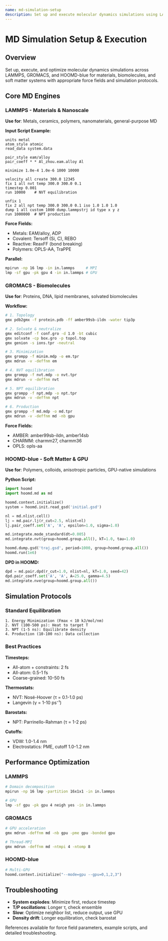 ```yaml
---
name: md-simulation-setup
description: Set up and execute molecular dynamics simulations using LAMMPS (materials, nanoscale), GROMACS (biomolecules), and HOOMD-blue (soft matter). Use when preparing atomistic systems, selecting force fields (AMBER, CHARMM, ReaxFF, EAM), configuring thermostats/barostats, running equilibration/production MD, or optimizing parallel HPC execution.
---
```


# MD Simulation Setup & Execution

## Overview

Set up, execute, and optimize molecular dynamics simulations across LAMMPS, GROMACS, and HOOMD-blue for materials, biomolecules, and soft matter systems with appropriate force fields and simulation protocols.

## Core MD Engines

### LAMMPS - Materials & Nanoscale

**Use for**: Metals, ceramics, polymers, nanomaterials, general-purpose MD

**Input Script Example:**
```lammps
units metal
atom_style atomic
read_data system.data

pair_style eam/alloy
pair_coeff * * Al_zhou.eam.alloy Al

minimize 1.0e-4 1.0e-6 1000 10000

velocity all create 300.0 12345
fix 1 all nvt temp 300.0 300.0 0.1
timestep 0.001
run 10000    # NVT equilibration

unfix 1
fix 2 all npt temp 300.0 300.0 0.1 iso 1.0 1.0 1.0
dump 1 all custom 1000 dump.lammpstrj id type x y z
run 1000000  # NPT production
```

**Force Fields:**
- Metals: EAM/alloy, ADP
- Covalent: Tersoff (Si, C), REBO
- Reactive: ReaxFF (bond breaking)
- Polymers: OPLS-AA, TraPPE

**Parallel:**
```bash
mpirun -np 16 lmp -in in.lammps     # MPI
lmp -sf gpu -pk gpu 4 -in in.lammps # GPU
```

### GROMACS - Biomolecules

**Use for**: Proteins, DNA, lipid membranes, solvated biomolecules

**Workflow:**
```bash
# 1. Topology
gmx pdb2gmx -f protein.pdb -ff amber99sb-ildn -water tip3p

# 2. Solvate & neutralize
gmx editconf -f conf.gro -d 1.0 -bt cubic
gmx solvate -cp box.gro -p topol.top
gmx genion -s ions.tpr -neutral

# 3. Minimization
gmx grompp -f minim.mdp -o em.tpr
gmx mdrun -v -deffnm em

# 4. NVT equilibration
gmx grompp -f nvt.mdp -o nvt.tpr
gmx mdrun -v -deffnm nvt

# 5. NPT equilibration
gmx grompp -f npt.mdp -o npt.tpr
gmx mdrun -v -deffnm npt

# 6. Production
gmx grompp -f md.mdp -o md.tpr
gmx mdrun -v -deffnm md -nb gpu
```

**Force Fields:**
- AMBER: amber99sb-ildn, amber14sb
- CHARMM: charmm27, charmm36
- OPLS: opls-aa

### HOOMD-blue - Soft Matter & GPU

**Use for**: Polymers, colloids, anisotropic particles, GPU-native simulations

**Python Script:**
```python
import hoomd
import hoomd.md as md

hoomd.context.initialize()
system = hoomd.init.read_gsd('initial.gsd')

nl = md.nlist.cell()
lj = md.pair.lj(r_cut=2.5, nlist=nl)
lj.pair_coeff.set('A', 'A', epsilon=1.0, sigma=1.0)

md.integrate.mode_standard(dt=0.005)
md.integrate.nvt(group=hoomd.group.all(), kT=1.0, tau=1.0)

hoomd.dump.gsd('traj.gsd', period=1000, group=hoomd.group.all())
hoomd.run(1e6)
```

**DPD in HOOMD:**
```python
dpd = md.pair.dpd(r_cut=1.0, nlist=nl, kT=1.0, seed=42)
dpd.pair_coeff.set('A', 'A', A=25.0, gamma=4.5)
md.integrate.nve(group=hoomd.group.all())
```

## Simulation Protocols

### Standard Equilibration
```
1. Energy Minimization (Fmax < 10 kJ/mol/nm)
2. NVT (100-500 ps): Heat to target T
3. NPT (1-5 ns): Equilibrate density
4. Production (10-100 ns): Data collection
```

### Best Practices

**Timesteps:**
- All-atom + constraints: 2 fs
- All-atom: 0.5-1 fs
- Coarse-grained: 10-50 fs

**Thermostats:**
- NVT: Nosé-Hoover (τ = 0.1-1.0 ps)
- Langevin (γ = 1-10 ps⁻¹)

**Barostats:**
- NPT: Parrinello-Rahman (τ = 1-2 ps)

**Cutoffs:**
- VDW: 1.0-1.4 nm
- Electrostatics: PME, cutoff 1.0-1.2 nm

## Performance Optimization

### LAMMPS
```bash
# Domain decomposition
mpirun -np 16 lmp -partition 16x1x1 -in in.lammps

# GPU
lmp -sf gpu -pk gpu 4 neigh yes -in in.lammps
```

### GROMACS
```bash
# GPU acceleration
gmx mdrun -deffnm md -nb gpu -pme gpu -bonded gpu

# Thread-MPI
gmx mdrun -deffnm md -ntmpi 4 -ntomp 8
```

### HOOMD-blue
```python
# Multi-GPU
hoomd.context.initialize("--mode=gpu --gpu=0,1,2,3")
```

## Troubleshooting

- **System explodes**: Minimize first, reduce timestep
- **T/P oscillations**: Longer τ, check ensemble
- **Slow**: Optimize neighbor list, reduce output, use GPU
- **Density drift**: Longer equilibration, check barostat

References available for force field parameters, example scripts, and detailed troubleshooting.
